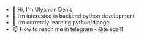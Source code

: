 - 👋 Hi, I’m Ulyankin Denis 
- 👀 I’m interested in backend python development
- 🌱 I’m currently learning python/django
- 📫 How to reach me in telegram - @telega11


<!---
protopop-vacuum/protopop-vacuum is a ✨ special ✨ repository because its `README.md` (this file) appears on your GitHub profile.
You can click the Preview link to take a look at your changes.
--->
